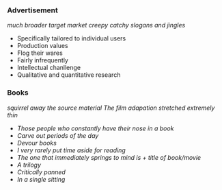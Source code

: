 ### Advertisement
*much broader target market*
*creepy*
*catchy slogans and jingles*
- Specifically tailored to individual users
- Production values
- Flog their wares
- Fairly infrequently
- Intellectual chanllenge
- Qualitative and quantitative research

### Books
*squirrel away*
*the source material*
*The film adapation*
*stretched extremely thin*
- *Those people who constantly have their nose in a book*
- *Carve out periods of the day*
- *Devour books*
- *I very rarely put time aside for reading*
- *The one that immediately springs to mind is + title of book/movie*
- *A trilogy*
- *Critically panned*
- *In a single sitting*

